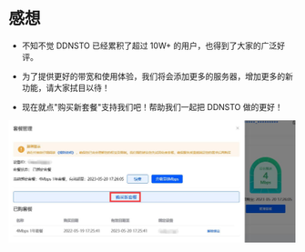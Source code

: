 # 感想

* 不知不觉 DDNSTO 已经累积了超过 10W+ 的用户，也得到了大家的广泛好评。

* 为了提供更好的带宽和使用体验，我们将会添加更多的服务器，增加更多的新功能，请大家拭目以待！

* 现在就点"购买新套餐"支持我们吧！帮助我们一起把 DDNSTO 做的更好！

![png](./koolshare_merlin/image-20210203212255250.jpg)

<!-- ## 下一步 DDNSTO 开发计划

1. debian 系统的安装
2. 远程开机

## 更新日志

[查看日志](https://github.com/linkease/ddnsto/blob/master/CHANGELOG.md)

#### 20210311

1. 支持远程下载
2. 支持远程SSH
3. 支持远程RDP
4. 支持远程VNC

#### 20210302
支持 ReadyNAS

#### 20210220
支持 QNAP

#### 20210207
支持 Openwrt

#### 20210128
支持 Synology

#### 20210112
支持多服务器

#### 20170912
第一代 DDNSTO 上线，支持 Merlin，以及 Koolshare LEDE 路由器，并免费提供 3 年服务 -->
